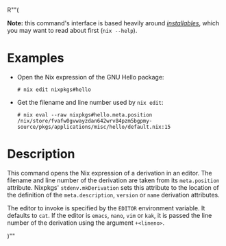 R""(

**Note:** this command's interface is based heavily around [*installables*](./nix.md#installables), which you may want to read about first (`nix --help`).

# Examples

* Open the Nix expression of the GNU Hello package:

  ```console
  # nix edit nixpkgs#hello
  ```

* Get the filename and line number used by `nix edit`:

  ```console
  # nix eval --raw nixpkgs#hello.meta.position
  /nix/store/fvafw0gvwayzdan642wrv84pzm5bgpmy-source/pkgs/applications/misc/hello/default.nix:15
  ```

# Description

This command opens the Nix expression of a derivation in an
editor. The filename and line number of the derivation are taken from
its `meta.position` attribute. Nixpkgs' `stdenv.mkDerivation` sets
this attribute to the location of the definition of the
`meta.description`, `version` or `name` derivation attributes.

The editor to invoke is specified by the `EDITOR` environment
variable. It defaults to `cat`. If the editor is `emacs`, `nano`,
`vim` or `kak`, it is passed the line number of the derivation using
the argument `+<lineno>`.

)""
